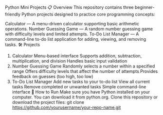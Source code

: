 Python Mini Projects
📋 Overview
This repository contains three beginner-friendly Python projects designed to practice core programming concepts:

Calculator — A menu-driven calculator supporting basic arithmetic operations.
Number Guessing Game — A random number guessing game with difficulty levels and limited attempts.
To-Do List Manager — A command-line to-do list application for adding, viewing, and removing tasks.
🛠️ Projects
1. Calculator
Menu-based interface
Supports addition, subtraction, multiplication, and division
Handles basic input validation
2. Number Guessing Game
Randomly selects a number within a specified range
Offers difficulty levels that affect the number of attempts
Provides feedback on guesses (too high, too low)
3. To-Do List Manager
Add new tasks to your to-do list
View all current tasks
Remove completed or unwanted tasks
Simple command-line interface
🚀 How to Run
Make sure you have Python installed on your computer. You can download it from python.org.
Clone this repository or download the project files:
git clone https://github.com/yourusername/your-repo-name.git

